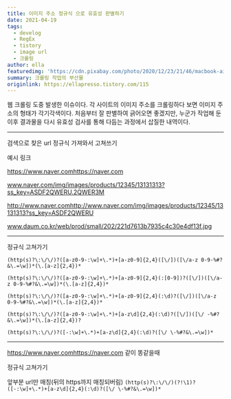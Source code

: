 ```yaml
---
title: 이미지 주소 정규식 으로 유효성 판별하기
date: 2021-04-19
tags:
  - develog
  - RegEx
  - tistory
  - image url
  - 크롤링
author: ella
featuredimg: 'https://cdn.pixabay.com/photo/2020/12/23/21/46/macbook-air-5856077_1280.jpg'
summary: 크롤링 작업의 부산물
originlink: https://ellapresso.tistory.com/115
---
```


웹 크롤링 도중 발생한 이슈이다.
각 사이트의 이미지 주소를 크롤링하다 보면 이미지 주소의 형태가 각기각색이다.
처음부터 잘 판별하여 긁어오면 좋겠지만,
누군가 작업해 둔 이후 결과물을 다시 유효성 검사를 통해 다듬는 과정에서 삽질한 내역이다.

<hr>


검색으로 찾은 url 정규식 가져와서 고쳐쓰기

예시 링크

https://www.naver.comhttps://naver.com

www.naver.com/img/images/products/12345/13131313?ss_key=ASDF2QWERU.2QWER3M

http://www.naver.comhttp://www.naver.com/img/images/products/12345/13131313?ss_key=ASDF2QWERU

www.daum.co.kr/web/prod/small/202/221d7613b7935c4c30e4df13f.jpg



 <hr>


정규식 고쳐가기


``
(http(s)?\:\/\/)?([a-z0-9-:\w]+\.*)+[a-z0-9]{2,4}([\/])([\/a-z 0-9-%#?&\.=\w])*(\.[a-z]{2,4})*
``

``
(http(s)?\:\/\/)?([a-z0-9-:\w]+\.*)+[a-z0-9]{2,4}(:[0-9])?([\/])([\/a-z 0-9-%#?&\.=\w])*(\.[a-z]{2,4})*
``

``
(http(s)?\:\/\/)?([a-z0-9-:\w]+\.*)+[a-z0-9]{2,4}(:\d)?([\/])([\/a-z 0-9-%#?&\.=\w])*(\.[a-z]{2,4})*
``

``
(http(s)?\:\/\/)?([a-z0-9-:\w]+\.*)+[a-z\d]{2,4}(:\d)?([\/])([\/ -%#?&\.=\w])*(\.[a-z]{2,4})?
``

``
(http(s)?\:\/\/)?([-:\w]+\.*)+[a-z\d]{2,4}(:\d)?([\/ \-%#?&\.=\w])*
``
<hr>


https://www.naver.comhttps://naver.com  같이 똥같을때 



정규식 고쳐가기



앞부분 url만 매칭(뒤의 https까지 매칭되버림)
``
(http(s)?\:\/\/)(?!\1)?([-:\w]+\.*)+[a-z\d]{2,4}(:\d)?([\/ \-%#?&\.=\w])*
``
